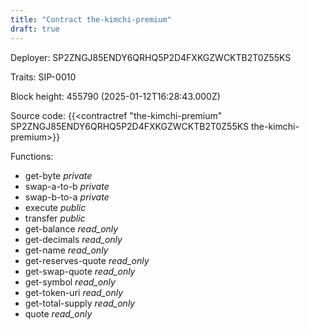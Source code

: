 ```yaml
---
title: "Contract the-kimchi-premium"
draft: true
---
```

Deployer: SP2ZNGJ85ENDY6QRHQ5P2D4FXKGZWCKTB2T0Z55KS

Traits:
 SIP-0010



Block height: 455790 (2025-01-12T16:28:43.000Z)

Source code: {{<contractref "the-kimchi-premium" SP2ZNGJ85ENDY6QRHQ5P2D4FXKGZWCKTB2T0Z55KS the-kimchi-premium>}}

Functions:

* get-byte _private_
* swap-a-to-b _private_
* swap-b-to-a _private_
* execute _public_
* transfer _public_
* get-balance _read_only_
* get-decimals _read_only_
* get-name _read_only_
* get-reserves-quote _read_only_
* get-swap-quote _read_only_
* get-symbol _read_only_
* get-token-uri _read_only_
* get-total-supply _read_only_
* quote _read_only_
